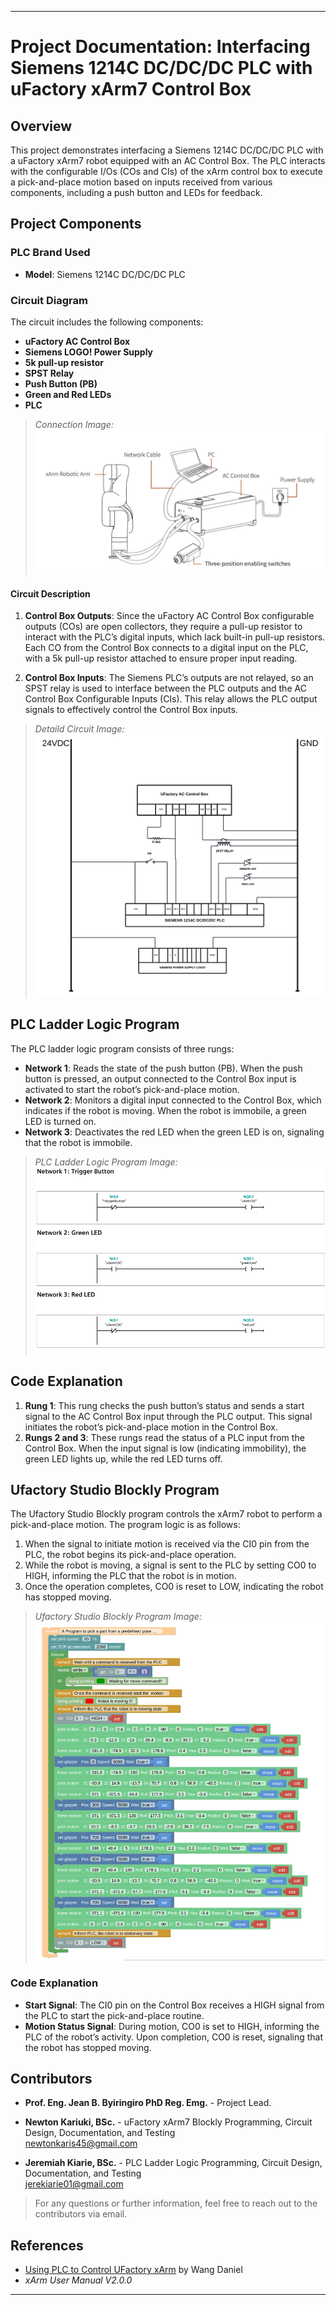 
---

# Project Documentation: Interfacing Siemens 1214C DC/DC/DC PLC with uFactory xArm7 Control Box

## Overview

This project demonstrates interfacing a Siemens 1214C DC/DC/DC PLC with a uFactory xArm7 robot equipped with an AC Control Box. The PLC interacts with the configurable I/Os (COs and CIs) of the xArm control box to execute a pick-and-place motion based on inputs received from various components, including a push button and LEDs for feedback.

## Project Components

### PLC Brand Used
- **Model**: Siemens 1214C DC/DC/DC PLC

### Circuit Diagram
The circuit includes the following components:
- **uFactory AC Control Box**
- **Siemens LOGO! Power Supply**
- **5k pull-up resistor**
- **SPST Relay**
- **Push Button (PB)**
- **Green and Red LEDs**
- **PLC**
> _Connection Image:_  
> ![Connection Image](xarm7_connection.png)


#### Circuit Description

1. **Control Box Outputs**: Since the uFactory AC Control Box configurable outputs (COs) are open collectors, they require a pull-up resistor to interact with the PLC’s digital inputs, which lack built-in pull-up resistors. Each CO from the Control Box connects to a digital input on the PLC, with a 5k pull-up resistor attached to ensure proper input reading.

2. **Control Box Inputs**: The Siemens PLC’s outputs are not relayed, so an SPST relay is used to interface between the PLC outputs and the AC Control Box Configurable Inputs (CIs). This relay allows the PLC output signals to effectively control the Control Box inputs.


> _Detaild Circuit Image:_  
> ![Connection Image](PLC_XARM_circuit.png)

## PLC Ladder Logic Program

The PLC ladder logic program consists of three rungs:

- **Network 1**: Reads the state of the push button (PB). When the push button is pressed, an output connected to the Control Box input is activated to start the robot’s pick-and-place motion.
- **Network 2**: Monitors a digital input connected to the Control Box, which indicates if the robot is moving. When the robot is immobile, a green LED is turned on.
- **Network 3**: Deactivates the red LED when the green LED is on, signaling that the robot is immobile.

> _PLC Ladder Logic Program Image:_  
> ![PLC Ladder Logic Program](plc_program.png)

## Code Explanation

1. **Rung 1**: This rung checks the push button’s status and sends a start signal to the AC Control Box input through the PLC output. This signal initiates the robot’s pick-and-place motion in the Control Box.
2. **Rungs 2 and 3**: These rungs read the status of a PLC input from the Control Box. When the input signal is low (indicating immobility), the green LED lights up, while the red LED turns off.

## Ufactory Studio Blockly Program

The Ufactory Studio Blockly program controls the xArm7 robot to perform a pick-and-place motion. The program logic is as follows:

1. When the signal to initiate motion is received via the CI0 pin from the PLC, the robot begins its pick-and-place operation.
2. While the robot is moving, a signal is sent to the PLC by setting CO0 to HIGH, informing the PLC that the robot is in motion.
3. Once the operation completes, CO0 is reset to LOW, indicating the robot has stopped moving.

> _Ufactory Studio Blockly Program Image:_  
> ![Ufactory Studio Blockly Program](blockly_program.png)

### Code Explanation

- **Start Signal**: The CI0 pin on the Control Box receives a HIGH signal from the PLC to start the pick-and-place routine.
- **Motion Status Signal**: During motion, CO0 is set to HIGH, informing the PLC of the robot’s activity. Upon completion, CO0 is reset, signaling that the robot has stopped moving.

## Contributors

- **Prof. Eng. Jean B. Byiringiro PhD Reg. Emg.** - Project Lead.
- **Newton Kariuki, BSc.** - uFactory xArm7 Blockly Programming, Circuit Design, Documentation, and Testing  
  [newtonkaris45@gmail.com](mailto:newtonkaris45@gmail.com)

- **Jeremiah Kiarie, BSc.** - PLC Ladder Logic Programming, Circuit Design, Documentation, and Testing  
  [jerekiarie01@gmail.com](mailto:jerekiarie01@gmail.com)

> For any questions or further information, feel free to reach out to the contributors via email.


## References

- [Using PLC to Control UFactory xArm](https://help.ufactory.cc/en/articles/4410847-how-to-use-plc-to-control-ufactory-xarm) by Wang Daniel
- _xArm User Manual V2.0.0_

---
